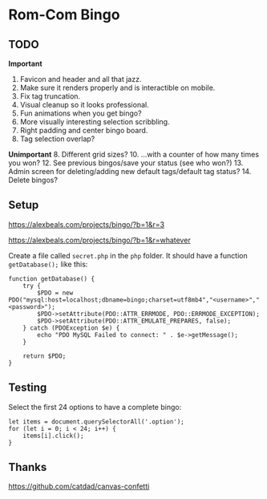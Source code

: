 # Rom-Com Bingo

## TODO

**Important**
1. Favicon and header and all that jazz.
2. Make sure it renders properly and is interactible on mobile.
3. Fix tag truncation.
5. Visual cleanup so it looks professional.
9. Fun animations when you get bingo?
11. More visually interesting selection scribbling.
17. Right padding and center bingo board.
18. Tag selection overlap?

**Unimportant**
8. Different grid sizes?
10. ...with a counter of how many times you won?
12. See previous bingos/save your status (see who won?)
13. Admin screen for deleting/adding new default tags/default tag status?
14. Delete bingos?

## Setup

https://alexbeals.com/projects/bingo/?b=1&r=3

https://alexbeals.com/projects/bingo/?b=1&r=whatever

Create a file called `secret.php` in the `php` folder. It should have a function `getDatabase();` like this:

```lang=php
function getDatabase() {
    try {
        $PDO = new PDO("mysql:host=localhost;dbname=bingo;charset=utf8mb4","<username>","<password>");
        $PDO->setAttribute(PDO::ATTR_ERRMODE, PDO::ERRMODE_EXCEPTION);
        $PDO->setAttribute(PDO::ATTR_EMULATE_PREPARES, false);
    } catch (PDOException $e) {
        echo "PDO MySQL Failed to connect: " . $e->getMessage();
    }

    return $PDO;
}
```

## Testing
Select the first 24 options to have a complete bingo:
```
let items = document.querySelectorAll('.option');
for (let i = 0; i < 24; i++) {
    items[i].click();
}
```

## Thanks

https://github.com/catdad/canvas-confetti
